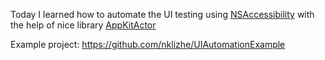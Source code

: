 Today I learned how to automate the UI testing using [NSAccessibility](https://developer.apple.com/library/mac/documentation/AppKit/Reference/NSAccessibility_Protocol_Reference/) with the help of nice library [AppKitActor](https://github.com/miguellara/AppKitActor)

Example project: https://github.com/nklizhe/UIAutomationExample
